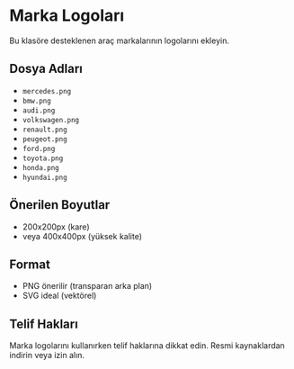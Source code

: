 # Marka Logoları

Bu klasöre desteklenen araç markalarının logolarını ekleyin.

## Dosya Adları
- `mercedes.png`
- `bmw.png`
- `audi.png`
- `volkswagen.png`
- `renault.png`
- `peugeot.png`
- `ford.png`
- `toyota.png`
- `honda.png`
- `hyundai.png`

## Önerilen Boyutlar
- 200x200px (kare)
- veya 400x400px (yüksek kalite)

## Format
- PNG önerilir (transparan arka plan)
- SVG ideal (vektörel)

## Telif Hakları
Marka logolarını kullanırken telif haklarına dikkat edin.
Resmi kaynaklardan indirin veya izin alın.
